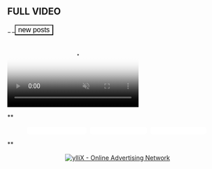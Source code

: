   

## **FULL VIDEO**

<a id="show_id" onclick="document.getElementById('spoiler_id').style.display=''; document.getElementById('show_id').style.display='none';"></a><span id="spoiler_id" style="display: none;"><a class="link" onclick="document.getElementById('spoiler_id').style.display='none'; document.getElementById('show_id').style.display='';"></a>

<div style="background-color: rgba(0, 0, 0, 0); margin: 1px;">

<div class="smallfont">_<span style="font-size: 16px; font-weight: bold; margin-right: 3px;"></span>_<input onclick="if (this.parentNode.parentNode.getElementsByTagName('div')[1].getElementsByTagName('div')[0].style.display != '') { this.parentNode.parentNode.getElementsByTagName('div')[1].getElementsByTagName('div')[0].style.display = ''; this.innerText = ''; this.value = 'Hide'; } else { this.parentNode.parentNode.getElementsByTagName('div')[1].getElementsByTagName('div')[0].style.display = 'none'; this.innerText = ''; this.value = 'new posts'; }" style="background-color: #00000000; font-size: 16px; width: auto;" type="button" value="new posts"></div>

</div>

</span><link rel="stylesheet" href="https://cdn.fluidplayer.com/v2/current/fluidplayer.min.css" type="text/css">  <video id="my-video" controls="" autoplay="" muted="" poster="https://blogger.googleusercontent.com/img/b/R29vZ2xl/AVvXsEjTo-LVS_k5LThCioxtby9u3d98vpDnJ4obozqQVY9A0tzqigK8_iF6KAN_JeC-Conn0N-DCDIJafioBHRMrbjffF_xztNGyHRcmHcAoQkLzHiKJ1ahSn2OCZp1LkiPtFzfz8jrxPM2aOodffOD9LEpdb65u6-CbUCMl6WIbxwSFf9No2NnEtUY5gDsR6Ok/s320/20240217_220452.png"> <source src="https://video.twimg.com/amplify_video/1758389496603901952/vid/avc1/640x360/uwpcb5xCvYdkOmLt.mp4?tag=14" title="video" type="video/mp4"> </video> <script type="application/javascript">var testVideo = fluidPlayer( "my-video", { "layoutControls": { "controlBar": { "autoHideTimeout": 1, "animated": true, "autoHide": true }, "htmlOnPauseBlock": { "html": null, "height": null, "width": null }, "autoplay": true, "mute": true, "allowTheatre": true, "playPauseAnimation": true, "playbackRateEnabled": true, "allowDownload": true, "playButtonShowing": true, "fillToContainer": true, "posterImage": "" }, "vastOptions": { "adList": [ { "roll": "preRoll", "vastTag": "https://www.videosprofitnetwork.com/watch.xml?key=b368f564e52479f103fe40464d1cc337" }, { "roll": "midRoll", "vastTag": "https://www.videosprofitnetwork.com/watch.xml?key=b320bff569bb5535540366abcef11a09", "timer": 1 }, { "roll": "midRoll", "vastTag": "https://www.videosprofitnetwork.com/watch.xml?key=ef4cbd999a3567d73e9272f0b67d9c09", "timer": 2 }, { "roll": "midRoll", "vastTag": "https://www.videosprofitnetwork.com/watch.xml?key=f76eb4092d4b94ed2411172982571a87", "timer": 3 }, { "roll": "midRoll", "vastTag": "https://www.videosprofitnetwork.com/watch.xml?key=a2b23e1e8c52efe115cb75e8acd88dd3", "timer": 4 }, { "roll": "midRoll", "vastTag": "https://www.videosprofitnetwork.com/watch.xml?key=09f9349f4c93c94ce8ccdae0cfe7d1b3", "timer": 5 }, { "roll": "midRoll", "vastTag": "https://www.videosprofitnetwork.com/watch.xml?key=ab5387c0e59b6c477483c01d0bbba0d9", "timer": 6 }, { "roll": "midRoll", "vastTag": "https://www.videosprofitnetwork.com/watch.xml?key=76ac9939770f98c763743aef7fe03307", "timer": 7 }, { "roll": "midRoll", "vastTag": "https://www.videosprofitnetwork.com/watch.xml?key=2dbc05f316031032d909ade9d6d811e8", "timer": 8 }, { "roll": "midRoll", "vastTag": "https://www.videosprofitnetwork.com/watch.xml?key=d014353d9ac30e0996aeac720d295927", "timer": 9 }, { "roll": "midRoll", "vastTag": "https://www.videosprofitnetwork.com/watch.xml?key=b5456931fa7da0f4505cb43bd1974b16", "timer": 10 }, { "roll": "midRoll", "vastTag": "https://www.videosprofitnetwork.com/watch.xml?key=374fbbc1968b508dd3afe84a866c0eb8", "timer": 11 }, { "roll": "postRoll", "vastTag": "https://www.videosprofitnetwork.com/watch.xml?key=374fbbc1968b508dd3afe84a866c0eb8" }, ] } } );</script>   

**<span>

<div style="text-align: center;"><span style="background-color: #fff; border-radius: 5px;"><span style="color: white;"> </span><span style="color: white;">[Download 1](link2) </span></span><span style="background-color: transparent; color: #ff00fe;"> </span> <span style="background-color: #fff; border-radius: 5px; color: white;">[Download 2](link3)</span><span style="background-color: transparent; color: #ff00fe;"> </span> <span style="background-color: #fff; border-radius: 5px; color: white;">[Download 3](link1)</span><span style="background-color: transparent; color: #ff00fe;"> </span></div>

</span>**  

<center>

<noscript>[![ylliX - Online Advertising Network](//ylx-aff.advertica-cdn.com/pub/300x250.png)](https://yllix.com/publishers/181393)</noscript>

<script type="text/javascript">atOptions = { 'key' : 'e2179ecb8363c7ec295913136ac20ce2', 'format' : 'iframe', 'height' : 50, 'width' : 320, 'params' : {} }; document.write('<scr' + 'ipt type="text/javascript" src="//scheduleginnarcotic.com/e2179ecb8363c7ec295913136ac20ce2/invoke.js"></scr' + 'ipt>');</script>  
<script type="text/javascript">atOptions = { 'key' : '89b3cd39a4b4b54614534f8b38b1f9c7', 'format' : 'iframe', 'height' : 60, 'width' : 468, 'params' : {} }; document.write('<scr' + 'ipt type="text/javascript" src="//scheduleginnarcotic.com/89b3cd39a4b4b54614534f8b38b1f9c7/invoke.js"></scr' + 'ipt>');</script>  
<script type="text/javascript">atOptions = { 'key' : 'ee15edc926c1c2a8bc887b5d15b5bac2', 'format' : 'iframe', 'height' : 300, 'width' : 160, 'params' : {} }; document.write('<scr' + 'ipt type="text/javascript" src="//scheduleginnarcotic.com/ee15edc926c1c2a8bc887b5d15b5bac2/invoke.js"></scr' + 'ipt>');</script>  
<script type="text/javascript">atOptions = { 'key' : 'bd5793a10a87e55722f3c9856f9609a0', 'format' : 'iframe', 'height' : 600, 'width' : 160, 'params' : {} }; document.write('<scr' + 'ipt type="text/javascript" src="//scheduleginnarcotic.com/bd5793a10a87e55722f3c9856f9609a0/invoke.js"></scr' + 'ipt>');</script>  
<script type="text/javascript">atOptions = { 'key' : '0f64a2ddb922bc0a249fe53f25f405d3', 'format' : 'iframe', 'height' : 90, 'width' : 728, 'params' : {} }; document.write('<scr' + 'ipt type="text/javascript" src="//scheduleginnarcotic.com/0f64a2ddb922bc0a249fe53f25f405d3/invoke.js"></scr' + 'ipt>');</script>  
<script type="text/javascript">atOptions = { 'key' : 'ea933d5a2485300c0119f77463dd8606', 'format' : 'iframe', 'height' : 250, 'width' : 300, 'params' : {} }; document.write('<scr' + 'ipt type="text/javascript" src="//scheduleginnarcotic.com/ea933d5a2485300c0119f77463dd8606/invoke.js"></scr' + 'ipt>');</script>  
<script type="text/javascript">atOptions = { 'key' : 'a7976f8e34702b9c7108017e2c8884cb', 'format' : 'iframe', 'height' : 250, 'width' : 300, 'params' : {} }; document.write('<scr' + 'ipt type="text/javascript" src="//evendisciplineseedlings.com/a7976f8e34702b9c7108017e2c8884cb/invoke.js"></scr' + 'ipt>');</script>  
<script type="text/javascript">atOptions = { 'key' : '27050d2fa600af0c6cf41877f5f45e97', 'format' : 'iframe', 'height' : 90, 'width' : 728, 'params' : {} }; document.write('<scr' + 'ipt type="text/javascript" src="//evendisciplineseedlings.com/27050d2fa600af0c6cf41877f5f45e97/invoke.js"></scr' + 'ipt>');</script>  
<script type="text/javascript">atOptions = { 'key' : '40d177aa243a8e2d27a287885cffe045', 'format' : 'iframe', 'height' : 600, 'width' : 160, 'params' : {} }; document.write('<scr' + 'ipt type="text/javascript" src="//evendisciplineseedlings.com/40d177aa243a8e2d27a287885cffe045/invoke.js"></scr' + 'ipt>');</script>  
<script type="text/javascript">atOptions = { 'key' : 'f6260f18d62613055b85d8827c55f2ab', 'format' : 'iframe', 'height' : 300, 'width' : 160, 'params' : {} }; document.write('<scr' + 'ipt type="text/javascript" src="//evendisciplineseedlings.com/f6260f18d62613055b85d8827c55f2ab/invoke.js"></scr' + 'ipt>');</script>  
<script type="text/javascript">atOptions = { 'key' : '4ce87fa5c43f3abd6d38cbe07ecfe0c8', 'format' : 'iframe', 'height' : 60, 'width' : 468, 'params' : {} }; document.write('<scr' + 'ipt type="text/javascript" src="//evendisciplineseedlings.com/4ce87fa5c43f3abd6d38cbe07ecfe0c8/invoke.js"></scr' + 'ipt>');</script>  
<script type="text/javascript">atOptions = { 'key' : '23308e711a571b66cfabc767494d78a0', 'format' : 'iframe', 'height' : 50, 'width' : 320, 'params' : {} }; document.write('<scr' + 'ipt type="text/javascript" src="//evendisciplineseedlings.com/23308e711a571b66cfabc767494d78a0/invoke.js"></scr' + 'ipt>');</script>  

</center>
